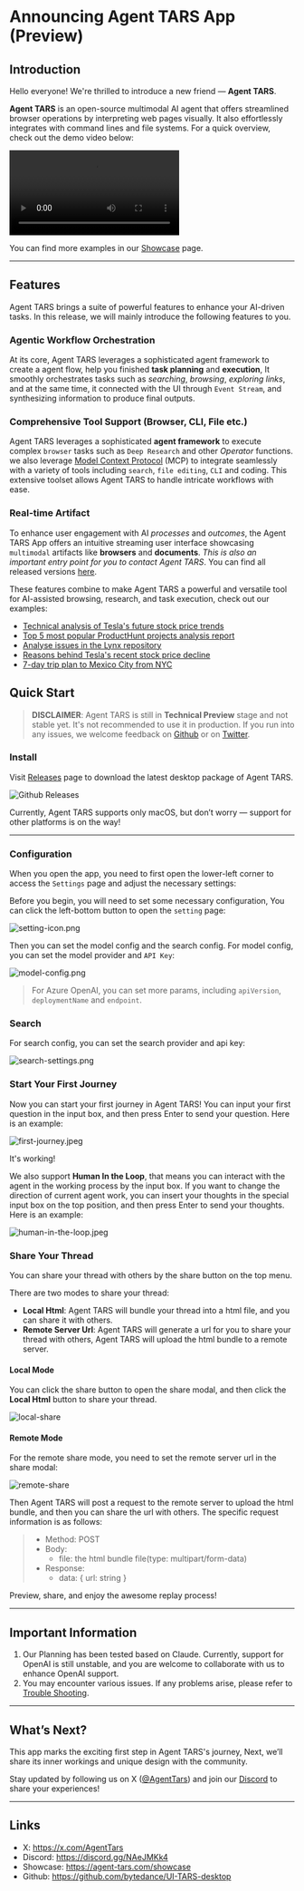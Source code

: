 # Announcing Agent TARS App (Preview)

## Introduction

Hello everyone! We're thrilled to introduce a new friend — **Agent TARS**.

**Agent TARS** is an open-source multimodal AI agent that offers streamlined browser operations by interpreting web pages visually. It also effortlessly integrates with command lines and file systems. For a quick overview, check out the demo video below:

<div className="bg-gray-900 w-full h-500 rounded-lg overflow-hidden">
  <video
    autoPlay
    loop
    controls
    playsInline
    className="w-full h-full bg-gray-200">
    <source
      src="https://github.com/user-attachments/assets/5bfed86f-7201-4fe2-b33b-d93a591c35c8"
      type="video/mp4"
    />
  </video>
</div>

You can find more examples in our [Showcase](https://agent-tars.com/showcase) page.

---

## Features

Agent TARS brings a suite of powerful features to enhance your AI-driven tasks. In this release, we will mainly introduce the following features to you.

### Agentic Workflow Orchestration

At its core, Agent TARS leverages a sophisticated agent framework to create a agent flow, help you finished **task planning** and **execution**, It smoothly orchestrates tasks such as _searching_, _browsing_, _exploring links_, and at the same time, it connected with the UI through `Event Stream`, and synthesizing information to produce final outputs.

### Comprehensive Tool Support (Browser, CLI, File etc.)

Agent TARS leverages a sophisticated **agent framework** to execute complex `browser` tasks such as `Deep Research` and other _Operator_ functions. we also leverage [Model Context Protocol](https://www.anthropic.com/news/model-context-protocol) (MCP) to integrate seamlessly with a variety of tools including `search`, `file editing`, `CLI` and coding. This extensive toolset allows Agent TARS to handle intricate workflows with ease.

### Real-time Artifact

To enhance user engagement with AI _processes_ and _outcomes_, the Agent TARS App offers an intuitive streaming user interface showcasing `multimodal` artifacts like **browsers** and **documents**. _This is also an important entry point for you to contact Agent TARS_. You can find all released versions [here](https://github.com/bytedance/UI-TARS-desktop/releases?q=Agent+Tars&expanded=true).

These features combine to make Agent TARS a powerful and versatile tool for AI-assisted browsing, research, and task execution, check out our examples:

- [Technical analysis of Tesla's future stock price trends](/showcase/tesla-stock-technical-analysis)
- [Top 5 most popular ProductHunt projects analysis report](/showcase/producthunt-top-projects-analysis)
- [Analyse issues in the Lynx repository](/showcase/lynx-repository-issues-report)
- [Reasons behind Tesla's recent stock price decline
  ](/showcase/tesla-stock-decline-reasons)
- [7-day trip plan to Mexico City from NYC](/showcase/7-day-trip-plan-to-mexico-city)

## Quick Start

> **DISCLAIMER**: Agent TARS is still in **Technical Preview** stage and not stable yet. It's not recommended to use it in production. If you run into any issues, we welcome feedback on [Github](https://github.com/bytedance/UI-TARS-desktop) or on [Twitter](https://x.com/AgentTars).

### Install

Visit [Releases](https://github.com/bytedance/UI-TARS-desktop/releases?q=Agent+Tars&expanded=true) page to download the latest desktop package of Agent TARS.

![Github Releases](https://sf16-sg.tiktokcdn.com/obj/eden-sg/psvhouloj/images/releases.png)

Currently, Agent TARS supports only macOS, but don’t worry — support for other platforms is on the way!

---

### Configuration

When you open the app, you need to first open the lower-left corner to access the `Settings` page and adjust the necessary settings:

Before you begin, you will need to set some necessary configuration, You can click the left-bottom button to open the `setting` page:

![setting-icon.png](https://lf3-static.bytednsdoc.com/obj/eden-cn/uhbfnupenuhf/agent-tars/setting-icon.jpeg)

Then you can set the model config and the search config. For model config, you can set the model provider and `API Key`:

![model-config.png](https://lf3-static.bytednsdoc.com/obj/eden-cn/uhbfnupenuhf/agent-tars/model-setting.jpeg)

> For Azure OpenAI, you can set more params, including `apiVersion`, `deploymentName` and `endpoint`.

### Search

For search config, you can set the search provider and api key:

![search-settings.png](https://lf3-static.bytednsdoc.com/obj/eden-cn/uhbfnupenuhf/agent-tars/search-setting.jpeg)

### Start Your First Journey

Now you can start your first journey in Agent TARS! You can input your first question in the input box, and then press Enter to send your question. Here is an example:

![first-journey.jpeg](https://lf3-static.bytednsdoc.com/obj/eden-cn/uhbfnupenuhf/agent-tars/start-journey.jpeg)

It's working!

We also support **Human In the Loop**, that means you can interact with the agent in the working process by the input box. If you want to change the direction of current agent work, you can insert your thoughts in the special input box on the top position, and then press Enter to send your thoughts. Here is an example:

![human-in-the-loop.jpeg](https://lf3-static.bytednsdoc.com/obj/eden-cn/uhbfnupenuhf/agent-tars/human-in-the-loop.jpeg)

### Share Your Thread

You can share your thread with others by the share button on the top menu.

There are two modes to share your thread:

- **Local Html**: Agent TARS will bundle your thread into a html file, and you can share it with others.
- **Remote Server Url**: Agent TARS will generate a url for you to share your thread with others, Agent TARS will upload the html bundle to a remote server.

#### Local Mode

You can click the share button to open the share modal, and then click the **Local Html** button to share your thread.

![local-share](https://lf3-static.bytednsdoc.com/obj/eden-cn/uhbfnupenuhf/agent-tars/local-share.jpeg)

#### Remote Mode

For the remote share mode, you need to set the remote server url in the share modal:

![remote-share](https://lf3-static.bytednsdoc.com/obj/eden-cn/uhbfnupenuhf/agent-tars/remote-share.jpeg)

Then Agent TARS will post a request to the remote server to upload the html bundle, and then you can share the url with others. The specific request information is as follows:

> - Method: POST
> - Body:
>   - file: the html bundle file(type: multipart/form-data)
> - Response:
>   - data: { url: string }

Preview, share, and enjoy the awesome replay process!

---

## Important Information

1. Our Planning has been tested based on Claude. Currently, support for OpenAI is still unstable, and you are welcome to collaborate with us to enhance OpenAI support.
2. You may encounter various issues. If any problems arise, please refer to [Trouble Shooting](/doc/trouble-shooting).

---

## What’s Next?

This app marks the exciting first step in Agent TARS's journey, Next, we’ll share its inner workings and unique design with the community.

Stay updated by following us on X ([@AgentTars](https://x.com/AgentTars)) and join our [Discord](https://discord.gg/NAeJMKk4) to share your experiences!

---

## Links

- X: https://x.com/AgentTars
- Discord: https://discord.gg/NAeJMKk4
- Showcase: https://agent-tars.com/showcase
- Github: https://github.com/bytedance/UI-TARS-desktop
